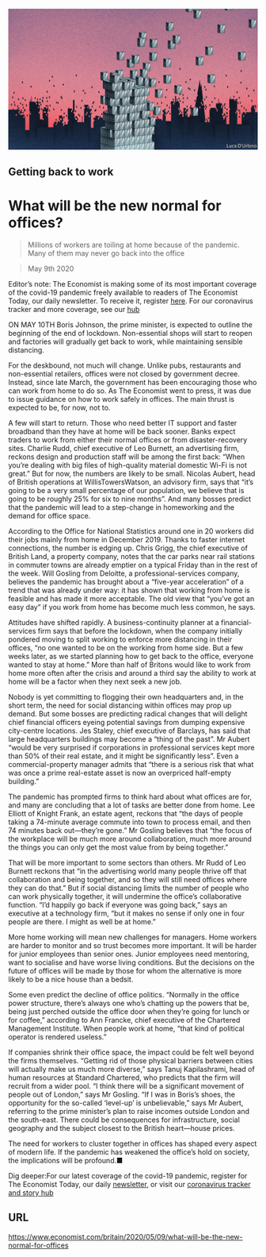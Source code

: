 ![](./images/20200509_BRD001_0.jpg)

## Getting back to work

# What will be the new normal for offices?

> Millions of workers are toiling at home because of the pandemic. Many of them may never go back into the office

> May 9th 2020

Editor’s note: The Economist is making some of its most important coverage of the covid-19 pandemic freely available to readers of The Economist Today, our daily newsletter. To receive it, register [here](https://www.economist.com//newslettersignup). For our coronavirus tracker and more coverage, see our [hub](https://www.economist.com//coronavirus)

ON MAY 10TH Boris Johnson, the prime minister, is expected to outline the beginning of the end of lockdown. Non-essential shops will start to reopen and factories will gradually get back to work, while maintaining sensible distancing.

For the deskbound, not much will change. Unlike pubs, restaurants and non-essential retailers, offices were not closed by government decree. Instead, since late March, the government has been encouraging those who can work from home to do so. As The Economist went to press, it was due to issue guidance on how to work safely in offices. The main thrust is expected to be, for now, not to.

A few will start to return. Those who need better IT support and faster broadband than they have at home will be back sooner. Banks expect traders to work from either their normal offices or from disaster-recovery sites. Charlie Rudd, chief executive of Leo Burnett, an advertising firm, reckons design and production staff will be among the first back: “When you’re dealing with big files of high-quality material domestic Wi-Fi is not great.” But for now, the numbers are likely to be small. Nicolas Aubert, head of British operations at WillisTowersWatson, an advisory firm, says that “it’s going to be a very small percentage of our population, we believe that is going to be roughly 25% for six to nine months”. And many bosses predict that the pandemic will lead to a step-change in homeworking and the demand for office space.

According to the Office for National Statistics around one in 20 workers did their jobs mainly from home in December 2019. Thanks to faster internet connections, the number is edging up. Chris Grigg, the chief executive of British Land, a property company, notes that the car parks near rail stations in commuter towns are already emptier on a typical Friday than in the rest of the week. Will Gosling from Deloitte, a professional-services company, believes the pandemic has brought about a “five-year acceleration” of a trend that was already under way: it has shown that working from home is feasible and has made it more acceptable. The old view that “you’ve got an easy day” if you work from home has become much less common, he says.

Attitudes have shifted rapidly. A business-continuity planner at a financial-services firm says that before the lockdown, when the company initially pondered moving to split working to enforce more distancing in their offices, “no one wanted to be on the working from home side. But a few weeks later, as we started planning how to get back to the office, everyone wanted to stay at home.” More than half of Britons would like to work from home more often after the crisis and around a third say the ability to work at home will be a factor when they next seek a new job.

Nobody is yet committing to flogging their own headquarters and, in the short term, the need for social distancing within offices may prop up demand. But some bosses are predicting radical changes that will delight chief financial officers eyeing potential savings from dumping expensive city-centre locations. Jes Staley, chief executive of Barclays, has said that large headquarters buildings may become a “thing of the past”. Mr Aubert “would be very surprised if corporations in professional services kept more than 50% of their real estate, and it might be significantly less”. Even a commercial-property manager admits that “there is a serious risk that what was once a prime real-estate asset is now an overpriced half-empty building.”

The pandemic has prompted firms to think hard about what offices are for, and many are concluding that a lot of tasks are better done from home. Lee Elliott of Knight Frank, an estate agent, reckons that “the days of people taking a 74-minute average commute into town to process email, and then 74 minutes back out—they’re gone.” Mr Gosling believes that “the focus of the workplace will be much more around collaboration, much more around the things you can only get the most value from by being together.”

That will be more important to some sectors than others. Mr Rudd of Leo Burnett reckons that “in the advertising world many people thrive off that collaboration and being together, and so they will still need offices where they can do that.” But if social distancing limits the number of people who can work physically together, it will undermine the office’s collaborative function. “I’d happily go back if everyone was going back,” says an executive at a technology firm, “but it makes no sense if only one in four people are there. I might as well be at home.”

More home working will mean new challenges for managers. Home workers are harder to monitor and so trust becomes more important. It will be harder for junior employees than senior ones. Junior employees need mentoring, want to socialise and have worse living conditions. But the decisions on the future of offices will be made by those for whom the alternative is more likely to be a nice house than a bedsit.

Some even predict the decline of office politics. “Normally in the office power structure, there’s always one who’s chatting up the powers that be, being just perched outside the office door when they’re going for lunch or for coffee,” according to Ann Francke, chief executive of the Chartered Management Institute. When people work at home, “that kind of political operator is rendered useless.”

If companies shrink their office space, the impact could be felt well beyond the firms themselves. “Getting rid of those physical barriers between cities will actually make us much more diverse,” says Tanuj Kapilashrami, head of human resources at Standard Chartered, who predicts that the firm will recruit from a wider pool. “I think there will be a significant movement of people out of London,” says Mr Gosling. “If I was in Boris’s shoes, the opportunity for the so-called ‘level-up’ is unbelievable,” says Mr Aubert, referring to the prime minister’s plan to raise incomes outside London and the south-east. There could be consequences for infrastructure, social geography and the subject closest to the British heart—house prices.

The need for workers to cluster together in offices has shaped every aspect of modern life. If the pandemic has weakened the office’s hold on society, the implications will be profound.■

Dig deeper:For our latest coverage of the covid-19 pandemic, register for The Economist Today, our daily [newsletter](https://www.economist.com//newslettersignup), or visit our [coronavirus tracker and story hub](https://www.economist.com//coronavirus)

## URL

https://www.economist.com/britain/2020/05/09/what-will-be-the-new-normal-for-offices
